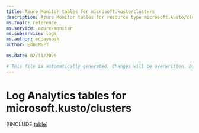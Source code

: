 ```yaml
---
title: Azure Monitor tables for microsoft.kusto/clusters
description: Azure Monitor tables for resource type microsoft.kusto/clusters
ms.topic: reference
ms.service: azure-monitor
ms.subservice: logs
ms.author: edbaynash
author: EdB-MSFT
   
ms.date: 02/11/2025

# This file is automatically generated. Changes will be overwritten. Do not change this file directly.
---
```


# Log Analytics tables for microsoft.kusto/clusters  

[!INCLUDE [table](~/reusable-content/ce-skilling/azure/includes/azure-monitor/reference/tables/microsoft-kusto_clusters-include.md)]

